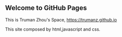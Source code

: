 ## Welcome to GitHub Pages
This is Truman Zhou's Space, https://trumanz.github.io

This site composed by html,javascript and css. 

